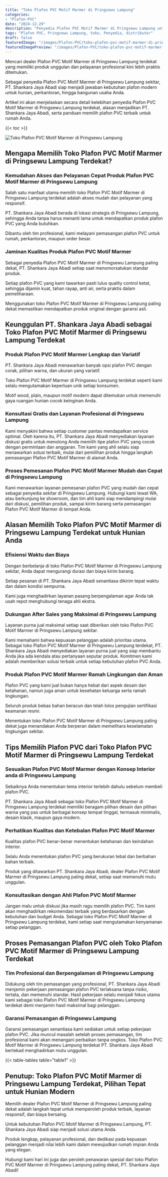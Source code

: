 ```yaml
---
title: "Toko Plafon PVC Motif Marmer di Pringsewu Lampung"
categories:
- "Plafon-PVC"
date: "2024-12-29"
description: "Penyedia Plafon PVC Motif Marmer di Pringsewu Lampung untuk hunian, perkantoran, serta toko. Produk berkualitas, beragam motif, pilihan warna modern, beserta jasa penempatan ditangani oleh tenaga ahli ahli dan garansi resmi!|Servis penyediaan Plafon PVC Motif Marmer di Pringsewu Lampung untuk keperluan hunian, perkantoran, maupun gerai, beserta produk unggulan dan instalasi oleh tim berpengalaman dan kepastian resmi.|Pilihan Plafon PVC Motif Marmer di Pringsewu Lampung yang terpercaya bagi hunian, office, dan gerai, bersama produk unggulan dan pemasangan oleh tenaga ahli ahli dan kepastian resmi.|Penyediaan Plafon PVC Motif Marmer di Pringsewu Lampung untuk tempat tinggal, kantor, dan ritel, beserta material terbaik dan instalasi oleh tim berpengalaman, lengkap beserta garansi resmi.}"
tags: "Plafon PVC, Pringsewu Lampung, toko, Penyedia, distributor"
draft: false
featuredImage: "/images/Plafon-PVC/toko-plafon-pvc-motif-marmer-di-pringsewu-lampung.png"
featuredImagePreview: "/images/Plafon-PVC/toko-plafon-pvc-motif-marmer-di-pringsewu-lampung.png"
---
```


Mencari dealer Plafon PVC Motif Marmer di Pringsewu Lampung terdekat yang memiliki produk unggulan dan pelayanan profesional kini lebih praktis ditemukan.

Sebagai penyedia Plafon PVC Motif Marmer di Pringsewu Lampung sekitar, PT. Shankara Jaya Abadi siap menjadi jawaban kebutuhan plafon modern untuk hunian, perkantoran, hingga bangunan usaha Anda.

Artikel ini akan menjelaskan secara detail kelebihan penyedia Plafon PVC Motif Marmer di Pringsewu Lampung terdekat, alasan menjadikan PT. Shankara Jaya Abadi, serta panduan memilih plafon PVC terbaik untuk rumah Anda.

{{< toc >}}

![Toko Plafon PVC Motif Marmer di Pringsewu Lampung](/images/Plafon-PVC/Toko-Plafon-PVC-Motif-Marmer-di-Pringsewu-Lampung.png)

## Mengapa Memilih Toko Plafon PVC Motif Marmer di Pringsewu Lampung Terdekat?

### Kemudahan Akses dan Pelayanan Cepat Produk Plafon PVC Motif Marmer di Pringsewu Lampung

Salah satu manfaat utama memilih toko Plafon PVC Motif Marmer di Pringsewu Lampung terdekat adalah akses mudah dan pelayanan yang responsif.

PT. Shankara Jaya Abadi berada di lokasi strategis di Pringsewu Lampung, sehingga Anda tanpa harus menanti lama untuk mendapatkan produk plafon PVC yang Anda butuhkan.

Dibantu oleh tim profesional, kami melayani pemasangan plafon PVC untuk rumah, perkantoran, maupun order besar.

### Jaminan Kualitas Produk Plafon PVC Motif Marmer

Sebagai penyedia Plafon PVC Motif Marmer di Pringsewu Lampung paling dekat, PT. Shankara Jaya Abadi setiap saat menomorsatukan standar produk.

Setiap plafon PVC yang kami tawarkan pasti lulus quality control ketat, sehingga dijamin kuat, tahan rayap, anti air, serta praktis dalam pemeliharaan.

Menggunakan toko Plafon PVC Motif Marmer di Pringsewu Lampung paling dekat memastikan mendapatkan produk original dengan garansi asli.

## Keunggulan PT. Shankara Jaya Abadi sebagai Toko Plafon PVC Motif Marmer di Pringsewu Lampung Terdekat

### Produk Plafon PVC Motif Marmer Lengkap dan Variatif

PT. Shankara Jaya Abadi menawarkan banyak opsi plafon PVC dengan corak, pilihan warna, dan ukuran yang variatif.

Toko Plafon PVC Motif Marmer di Pringsewu Lampung terdekat seperti kami selalu mengutamakan keperluan unik setiap konsumen.

Motif wood, plain, maupun motif modern dapat ditemukan untuk memenuhi gaya ruangan hunian cocok keinginan Anda.

### Konsultasi Gratis dan Layanan Profesional di Pringsewu Lampung

Kami menyakini bahwa setiap customer pantas mendapatkan service optimal. Oleh karena itu, PT. Shankara Jaya Abadi menyediakan layanan diskusi gratis untuk menolong Anda memilih tipe plafon PVC yang cocok dengan permintaan dan anggaran. Tim kami yang ahli selalu siap menawarkan solusi terbaik, mulai dari pemilihan produk hingga langkah pemasangan Plafon PVC Motif Marmer di alamat Anda.

### Proses Pemesanan Plafon PVC Motif Marmer Mudah dan Cepat di Pringsewu Lampung

Kami menawarkan layanan pemesanan plafon PVC yang mudah dan cepat sebagai penyedia sekitar di Pringsewu Lampung. Hubungi kami lewat WA, atau berkunjung ke showroom, dan tim ahli kami siap mendampingi mulai dari diskusi, pemilihan produk, sampai kirim barang serta pemasangan Plafon PVC Motif Marmer di tempat Anda.

## Alasan Memilih Toko Plafon PVC Motif Marmer di Pringsewu Lampung Terdekat untuk Hunian Anda

### Efisiensi Waktu dan Biaya

Dengan berbelanja di toko Plafon PVC Motif Marmer di Pringsewu Lampung sekitar, Anda dapat mengurangi durasi dan biaya kirim barang.

Setiap pesanan di PT. Shankara Jaya Abadi senantiasa dikirim tepat waktu dan dalam kondisi sempurna.

Kami juga menghadirkan layanan pasang berpengalaman agar Anda tak usah repot menghubungi tenaga ahli ekstra.

### Dukungan After Sales yang Maksimal di Pringsewu Lampung

Layanan purna jual maksimal setiap saat diberikan oleh toko Plafon PVC Motif Marmer di Pringsewu Lampung sekitar.

Kami memahami bahwa kepuasan pelanggan adalah prioritas utama. Sebagai toko Plafon PVC Motif Marmer di Pringsewu Lampung terdekat, PT. Shankara Jaya Abadi menyediakan layanan purna jual yang siap membantu Anda jika ada kendala atau pertanyaan seputar produk. Komitmen kami adalah memberikan solusi terbaik untuk setiap kebutuhan plafon PVC Anda.

### Produk Plafon PVC Motif Marmer Ramah Lingkungan dan Aman

Plafon PVC yang kami jual bukan hanya hebat dari aspek desain dan ketahanan, namun juga aman untuk kesehatan keluarga serta ramah lingkungan.

Seluruh produk bebas bahan beracun dan telah lolos pengujian sertifikasi keamanan resmi.

Menentukan toko Plafon PVC Motif Marmer di Pringsewu Lampung paling dekat juga menandakan Anda berperan dalam memelihara keselamatan lingkungan sekitar.

## Tips Memilih Plafon PVC dari Toko Plafon PVC Motif Marmer di Pringsewu Lampung Terdekat

### Sesuaikan Plafon PVC Motif Marmer dengan Konsep Interior anda di Pringsewu Lampung

Sebaiknya Anda menentukan tema interior terlebih dahulu sebelum membeli plafon PVC.

PT. Shankara Jaya Abadi sebagai toko Plafon PVC Motif Marmer di Pringsewu Lampung terdekat memiliki beragam pilihan desain dan pilihan warna yang pas untuk berbagai konsep tempat tinggal, termasuk minimalis, desain klasik, maupun gaya modern.

### Perhatikan Kualitas dan Ketebalan Plafon PVC Motif Marmer

Kualitas plafon PVC benar-benar menentukan ketahanan dan keindahan interior.

Selalu Anda menentukan plafon PVC yang berukuran tebal dan berbahan bahan terbaik.

Produk yang ditawarkan PT. Shankara Jaya Abadi, dealer Plafon PVC Motif Marmer di Pringsewu Lampung paling dekat, setiap saat memenuhi mutu unggulan.

### Konsultasikan dengan Ahli Plafon PVC Motif Marmer

Jangan malu untuk diskusi jika masih ragu memilih plafon PVC. Tim kami akan menghadirkan rekomendasi terbaik yang berdasarkan dengan kebutuhan dan budget Anda. Sebagai toko Plafon PVC Motif Marmer di Pringsewu Lampung terdekat, kami setiap saat mengutamakan kenyamanan setiap pelanggan.

## Proses Pemasangan Plafon PVC oleh Toko Plafon PVC Motif Marmer di Pringsewu Lampung Terdekat

### Tim Profesional dan Berpengalaman di Pringsewu Lampung

Didukung oleh tim pemasangan yang profesional, PT. Shankara Jaya Abadi menjamin pekerjaan pemasangan plafon PVC terlaksana tanpa risiko, tertata, dan memenuhi standar. Hasil pekerjaan selalu menjadi fokus utama kami sebagai toko Plafon PVC Motif Marmer di Pringsewu Lampung terdekat demi menjamin hasil maksimal bagi pelanggan.

### Garansi Pemasangan di Pringsewu Lampung

Garansi pemasangan senantiasa kami sediakan untuk setiap pekerjaan plafon PVC. Jika muncul masalah setelah proses pemasangan, tim profesional kami akan menangani perbaikan tanpa ongkos. Toko Plafon PVC Motif Marmer di Pringsewu Lampung terdekat PT. Shankara Jaya Abadi bertekad menghadirkan mutu unggulan.

{{< table-tables table="table1" >}}

## Penutup: Toko Plafon PVC Motif Marmer di Pringsewu Lampung Terdekat, Pilihan Tepat untuk Hunian Modern

Memilih dealer Plafon PVC Motif Marmer di Pringsewu Lampung paling dekat adalah langkah tepat untuk memperoleh produk terbaik, layanan responsif, dan biaya bersaing.

Untuk kebutuhan Plafon PVC Motif Marmer di Pringsewu Lampung, PT. Shankara Jaya Abadi siap menjadi solusi utama Anda.

Produk lengkap, pelayanan profesional, dan dedikasi pada kepuasan pelanggan menjadi nilai lebih kami dalam mewujudkan rumah impian Anda yang elegan.

Hubungi kami hari ini juga dan peroleh penawaran spesial dari toko Plafon PVC Motif Marmer di Pringsewu Lampung paling dekat, PT. Shankara Jaya Abadi!
